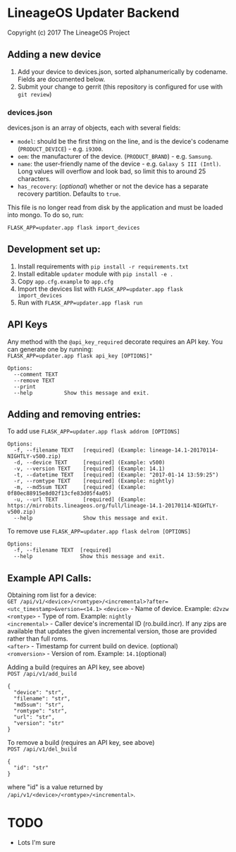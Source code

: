 LineageOS Updater Backend
=======================
Copyright (c) 2017 The LineageOS Project<br>

Adding a new device
---
1. Add your device to devices.json, sorted alphanumerically by codename. Fields are documented below.
2. Submit your change to gerrit (this repository is configured for use with `git review`)

### devices.json
devices.json is an array of objects, each with several fields:

* `model`: should be the first thing on the line, and is the device's codename (`PRODUCT_DEVICE`) - e.g. `i9300`.
* `oem`: the manufacturer of the device. (`PRODUCT_BRAND`) - e.g. `Samsung`.
* `name`: the user-friendly name of the device - e.g. `Galaxy S III (Intl)`. Long values will overflow and look bad,
so limit this to around 25 characters.
* `has_recovery`: (*optional*) whether or not the device has a separate recovery partition. Defaults to `true`.

This file is no longer read from disk by the application and must be loaded into mongo. To do so, run: 

`FLASK_APP=updater.app flask import_devices`

Development set up:
---
1. Install requirements with `pip install -r requirements.txt`
2. Install editable `updater` module with `pip install -e .`
3. Copy `app.cfg.example` to `app.cfg`
4. Import the devices list with `FLASK_APP=updater.app flask import_devices`
5. Run with `FLASK_APP=updater.app flask run`


API Keys
---
Any method with the `@api_key_required` decorate requires an API key. You can generate one by running: <br>
`FLASK_APP=updater.app flask api_key [OPTIONS]"` <br>

```
Options:
  --comment TEXT
  --remove TEXT
  --print
  --help          Show this message and exit.
```

Adding and removing entries:
---
To add use `FLASK_APP=updater.app flask addrom [OPTIONS]`

```
Options:
  -f, --filename TEXT   [required] (Example: lineage-14.1-20170114-NIGHTLY-v500.zip)
  -d, --device TEXT     [required] (Example: v500)
  -v, --version TEXT    [required] (Example: 14.1)
  -t, --datetime TEXT   [required] (Example: "2017-01-14 13:59:25")
  -r, --romtype TEXT    [required] (Example: nightly)
  -m, --md5sum TEXT     [required] (Example: 0f80ec88915e8d02f13cfe83d05f4a05)
  -u, --url TEXT        [required] (Example: https://mirrobits.lineageos.org/full/lineage-14.1-20170114-NIGHTLY-v500.zip)
  --help                Show this message and exit.
```

To remove use `FLASK_APP=updater.app flask delrom [OPTIONS]`

```
Options:
  -f, --filename TEXT  [required]
  --help               Show this message and exit.
```


Example API Calls:
---
Obtaining rom list for a device:<br>
`GET /api/v1/<device>/<romtype>/<incremental>?after=<utc_timestamp>&version=<14.1>`
`<device>` - Name of device. Example: `d2vzw`<br>
`<romtype>` - Type of rom. Example: `nightly`<br>
`<incremental>` - Caller device's incremental ID (ro.build.incr). If any zips are available that updates the given incremental version, those are provided rather than full roms.<br>
`<after>` - Timestamp for current build on device. (optional) <br> 
`<romversion>` - Version of rom. Example: `14.1`(optional)<br>

Adding a build (requires an API key, see above) <br>
`POST /api/v1/add_build` <br>
```
{
  "device": "str",
  "filename": "str",
  "md5sum": "str",
  "romtype": "str",
  "url": "str",
  "version": "str"
}
```

To remove a build (requires an API key, see above) <br>
`POST /api/v1/del_build`
```
{
  "id": "str"
}

```

where "id" is a value returned by `/api/v1/<device>/<romtype>/<incremental>`.


TODO
====
- Lots I'm sure
